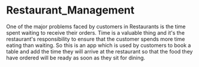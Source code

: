 # Restaurant_Management

One of the major problems faced by customers in Restaurants is the time spent waiting to receive
their orders. Time is a valuable thing and it's the restaurant's responsibility to ensure that the
customer spends more time eating than waiting.
So this is an app which is used by customers to book a table and add the time they will arrive at the restaurant so that the food they have ordered will be ready as soon as they sit for dining. 

